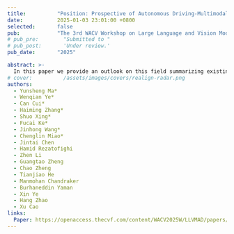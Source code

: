 ```yaml
---
title:          "Position: Prospective of Autonomous Driving-Multimodal LLMs World Models Embodied Intelligence AI Alignment and Mamba"
date:           2025-01-03 23:01:00 +0800
selected:       false
pub:            "The 3rd WACV Workshop on Large Language and Vision Models for Autonomous Driving (LLVM-AD)"
# pub_pre:        "Submitted to "
# pub_post:       'Under review.'
pub_date:       "2025"

abstract: >-
  In this paper we provide an outlook on this field summarizing existing methods and exploring their limitations. In addition we further discuss the applicability of emerging approaches such as Reinforcement Learning from Human Feedback and Mamba for applications in autonomous driving. Finally we highlight open questions and offer insights into promising directions for future research. This paper is part of a living document that will be updated based on the LLVM-AD workshop series to reflect the latest developments in the field.
# cover:          /assets/images/covers/realign-radar.png
authors:
  - Yunsheng Ma*
  - Wenqian Ye*
  - Can Cui*
  - Haiming Zhang*
  - Shuo Xing*
  - Fucai Ke*
  - Jinhong Wang*
  - Chenglin Miao*
  - Jintai Chen
  - Hamid Rezatofighi
  - Zhen Li
  - Guangtao Zheng
  - Chao Zheng
  - Tianjiao He
  - Manmohan Chandraker
  - Burhaneddin Yaman
  - Xin Ye
  - Hang Zhao
  - Xu Cao
links:
  Paper: https://openaccess.thecvf.com/content/WACV2025W/LLVMAD/papers/Ma_Position_Prospective_of_Autonomous_Driving_-_Multimodal_LLMs_World_Models_WACVW_2025_paper.pdf
---
```

